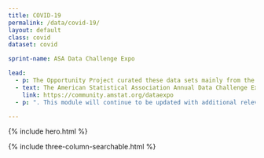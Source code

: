 ```yaml
---
title: COVID-19
permalink: /data/covid-19/
layout: default
class: covid
dataset: covid

sprint-name: ASA Data Challenge Expo

lead:
  - p: The Opportunity Project curated these data sets mainly from the Census Bureau as part of the
  - text: The American Statistical Association Annual Data Challenge Expo
    link: https://community.amstat.org/dataexpo
  - p: ". This module will continue to be updated with additional relevant open data sets from other federal agencies to help with the medical, economic and community responses to the pandemic. The theme of this year's Data Challenge Expo is Helping Families, Business, and Communities Respond to COVID-19."

---
```

{% include hero.html %}
<!-- {% include single-column-centered-photo-with-overlay.html %} -->
{% include three-column-searchable.html %}
